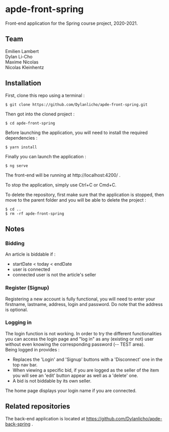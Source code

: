 # apde-front-spring

Front-end application for the Spring course project, 2020-2021.

## Team

Emilien Lambert  
Dylan Li-Cho  
Maxime Nicolas  
Nicolas Kleinhentz

## Installation

First, clone this repo using a terminal :

```shell
$ git clone https://github.com/Dylanlicho/apde-front-spring.git
```

Then got into the cloned project :

```shell
$ cd apde-front-spring
```

Before launching the application, you will need to install the required dependencies :

```shell
$ yarn install
```

Finally you can launch the application :

```shell
$ ng serve
```

The front-end will be running at http://localhost:4200/ .

To stop the application, simply use Ctrl+C or Cmd+C.

To delete the repository, first make sure that the application is stopped, then move to the parent folder and you will be able to delete the project :

```shell
$ cd ..
$ rm -rf apde-front-spring
```

## Notes

### Bidding
An article is biddable if :
- startDate < today < endDate
- user is connected
- connected user is not the article's seller

### Register (Signup)
Registering a new account is fully functional, you will need to enter your firstname, lastname, address, login and password. Do note that the address is optional.

### Logging in
The login function is not working. In order to try the different functionalities you can access the login page and "log in" as any (existing or not) user without even knowing the corresponding password (-- TEST area).  
Being logged in provides :
- Replaces the 'Login' and 'Signup' buttons with a 'Disconnect' one in the top nav bar.  
- When viewing a specific bid, if you are logged as the seller of the item you will see an 'edit' button appear as well as a 'delete' one.
- A bid is not biddable by its own seller.

The home page displays your login name if you are connected.

## Related repositories

The back-end application is located at https://github.com/Dylanlicho/apde-back-spring .
